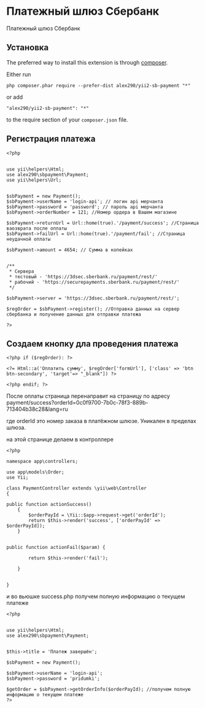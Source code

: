 Платежный шлюз Сбербанк
=======================
Платежный шлюз Сбербанк

Установка
------------

The preferred way to install this extension is through [composer](http://getcomposer.org/download/).

Either run

```
php composer.phar require --prefer-dist alex290/yii2-sb-payment "*"
```

or add

```
"alex290/yii2-sb-payment": "*"
```

to the require section of your `composer.json` file.


Регистрация платежа
-----


	<?php
	
	
	use yii\helpers\Html;
	use alex290\sbpayment\Payment;
	use yii\helpers\Url;
	
	
	$sbPayment = new Payment();
	$sbPayment->userName = 'login-api'; // логин api мерчанта
	$sbPayment->password = 'password'; // пароль api мерчанта
	$sbPayment->orderNumber = 121; //Номер ордера в Вашем магазине
	
	$sbPayment->returnUrl = Url::home(true).'/payment/success'; //Страница ваозврата после оплаты
	$sbPayment->failUrl = Url::home(true).'/payment/fail'; //Страница неудачной оплаты
	
	$sbPayment->amount = 4654; // Сумма в копейках
	
	
	/**
     * Сервера
     * тестовый - 'https://3dsec.sberbank.ru/payment/rest/'
     * рабочий - 'https://securepayments.sberbank.ru/payment/rest/'
     */
	
    $sbPayment->server = 'https://3dsec.sberbank.ru/payment/rest/';
	
	$regOrder = $sbPayment->register(); //Отправка данных на сервер сбербанка и получение данных для отправки платежа
	
	?>



Создаем кнопку дла проведения платежа
-----

	<?php if ($regOrder): ?>
	
	<?= Html::a('Оплатить сумму', $regOrder['formUrl'], ['class' => 'btn btn-secondary', 'target'=> "_blank"]) ?>
	
	<?php endif; ?>


После оплаты страница перенаправит на страницу по адресу payment/success?orderId=0c0f9700-7b0c-78f3-889b-713404b38c28&lang=ru

где orderId это номер заказа в платёжном шлюзе. Уникален в пределах шлюза.

на этой странице делаем в контроллере 

	<?php
	
	namespace app\controllers;
	
	use app\models\Order;
	use Yii;
	
	class PaymentController extends \yii\web\Controller
	{
	
	public function actionSuccess()
	    {
	        $orderPayId = \Yii::$app->request->get('orderId');
	        return $this->render('success', ['orderPayId' => $orderPayId]);
	    }
	    
	
	public function actionFail($param) {
    		
	        return $this->render('fail');
	
	    }
	   
	
	}

и во вьюшке success.php получем полную информацию о текущем платеже

	<?php
	
	
	use yii\helpers\Html;
	use alex290\sbpayment\Payment;
	
	
	$this->title = 'Платеж завершён';
	
	$sbPayment = new Payment();
	
	$sbPayment->userName = 'login-api';
	$sbPayment->password = 'pridumki';
	
	$getOrder = $sbPayment->getOrderInfo($orderPayId); //получем полную информацию о текущем платеже
	?>
